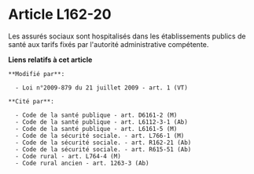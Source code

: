 # Article L162-20

Les assurés sociaux sont hospitalisés dans les établissements publics de santé aux tarifs fixés par l'autorité administrative
compétente.

**Liens relatifs à cet article**

	**Modifié par**:

	  - Loi n°2009-879 du 21 juillet 2009 - art. 1 (VT)

	**Cité par**:

	  - Code de la santé publique - art. D6161-2 (M)
	  - Code de la santé publique - art. L6112-3-1 (Ab)
	  - Code de la santé publique - art. L6161-5 (M)
	  - Code de la sécurité sociale. - art. L766-1 (M)
	  - Code de la sécurité sociale. - art. R162-21 (Ab)
	  - Code de la sécurité sociale. - art. R615-51 (Ab)
	  - Code rural - art. L764-4 (M)
	  - Code rural ancien - art. 1263-3 (Ab)

